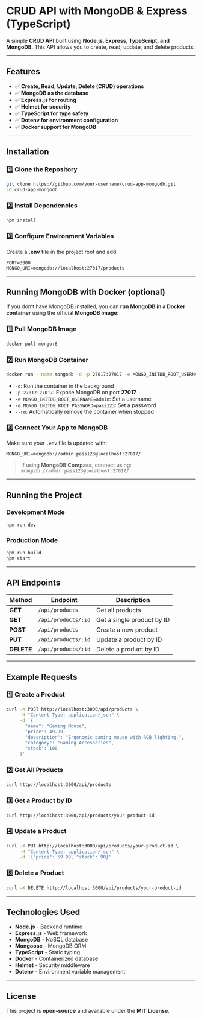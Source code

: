 # CRUD API with MongoDB & Express (TypeScript)

A simple **CRUD API** built using **Node.js, Express, TypeScript, and MongoDB**. This API allows you to create, read, update, and delete products.

---

## Features

- ✅ **Create, Read, Update, Delete (CRUD) operations**
- ✅ **MongoDB as the database**
- ✅ **Express.js for routing**
- ✅ **Helmet for security**
- ✅ **TypeScript for type safety**
- ✅ **Dotenv for environment configuration**
- ✅ **Docker support for MongoDB**

---

## Installation

### **1️⃣ Clone the Repository**
```sh
git clone https://github.com/your-username/crud-app-mongodb.git
cd crud-app-mongodb
```

### **2️⃣ Install Dependencies**
```sh
npm install
```

### **3️⃣ Configure Environment Variables**
Create a **.env** file in the project root and add:

```env
PORT=3000
MONGO_URI=mongodb://localhost:27017/products
```

---

## Running MongoDB with Docker (optional)

If you don’t have MongoDB installed, you can **run MongoDB in a Docker container** using the official **MongoDB image**:

### **1️⃣ Pull MongoDB Image**
```sh
docker pull mongo:6
```

### **2️⃣ Run MongoDB Container**
```sh
docker run --name mongodb -d -p 27017:27017 -e MONGO_INITDB_ROOT_USERNAME=admin -e MONGO_INITDB_ROOT_PASSWORD=pass123 --rm mongo:6
```

- `-d`: Run the container in the background  
- `-p 27017:27017`: Expose MongoDB on port **27017**  
- `-e MONGO_INITDB_ROOT_USERNAME=admin`: Set a username  
- `-e MONGO_INITDB_ROOT_PASSWORD=pass123`: Set a password  
- `--rm`: Automatically remove the container when stopped  

### **3️⃣ Connect Your App to MongoDB**
Make sure your `.env` file is updated with:

```env
MONGO_URI=mongodb://admin:pass123@localhost:27017/
```

> If using **MongoDB Compass**, connect using:  
> `mongodb://admin:pass123@localhost:27017/`

---

## Running the Project

### **Development Mode**
```sh
npm run dev
```

### **Production Mode**
```sh
npm run build
npm start
```

---

## API Endpoints

| Method | Endpoint            | Description                   |
|--------|---------------------|-------------------------------|
| **GET**    | `/api/products`         | Get all products             |
| **GET**    | `/api/products/:id`     | Get a single product by ID   |
| **POST**   | `/api/products`         | Create a new product         |
| **PUT**    | `/api/products/:id`     | Update a product by ID       |
| **DELETE** | `/api/products/:id`     | Delete a product by ID       |

---

## Example Requests

### **1️⃣ Create a Product**
```sh
curl -X POST http://localhost:3000/api/products \
     -H "Content-Type: application/json" \
     -d '{
       "name": "Gaming Mouse",
       "price": 49.99,
       "description": "Ergonomic gaming mouse with RGB lighting.",
       "category": "Gaming Accessories",
       "stock": 100
     }'
```

### **2️⃣ Get All Products**
```sh
curl http://localhost:3000/api/products
```

### **3️⃣ Get a Product by ID**
```sh
curl http://localhost:3000/api/products/your-product-id
```

### **4️⃣ Update a Product**
```sh
curl -X PUT http://localhost:3000/api/products/your-product-id \
     -H "Content-Type: application/json" \
     -d '{"price": 59.99, "stock": 90}'
```

### **5️⃣ Delete a Product**
```sh
curl -X DELETE http://localhost:3000/api/products/your-product-id
```

---

## Technologies Used

- **Node.js** - Backend runtime
- **Express.js** - Web framework
- **MongoDB** - NoSQL database
- **Mongoose** - MongoDB ORM
- **TypeScript** - Static typing
- **Docker** - Containerized database
- **Helmet** - Security middleware
- **Dotenv** - Environment variable management

---

## License
This project is **open-source** and available under the **MIT License**.

